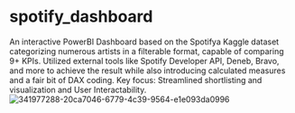 # spotify_dashboard
An interactive PowerBI Dashboard based on the Spotifya Kaggle dataset categorizing numerous artists in a filterable format, capable of comparing 9+ KPIs. Utilized external tools like Spotify Developer API, Deneb, Bravo, and more to achieve the result while also introducing calculated measures and a fair bit of DAX coding. Key focus: Streamlined shortlisting and visualization and User Interactability.
![341977288-20ca7046-6779-4c39-9564-e1e093da0996](https://github.com/user-attachments/assets/124baad2-4b9d-4e1a-a44c-c6b9dbb0cd0d)
